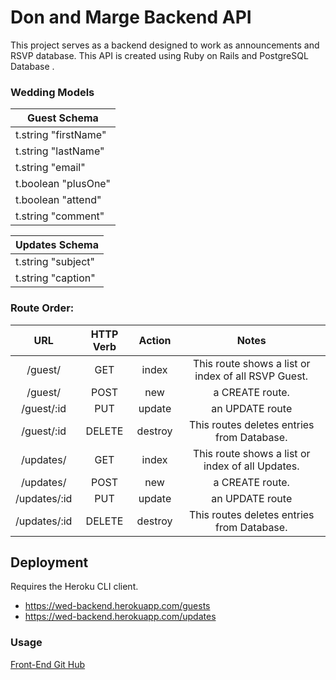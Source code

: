 # Don and Marge Backend API
This project serves as a backend designed to work as announcements and RSVP database. This API is created using Ruby on Rails and PostgreSQL Database .

### Wedding Models

 Guest Schema  | 
------------- | 
t.string "firstName" |
t.string "lastName" |
t.string "email" |
t.boolean "plusOne" |
t.boolean "attend" |
t.string "comment" |

Updates Schema  | 
------------- | 
t.string "subject" |
t.string "caption" |

### Route Order:
URL | HTTP Verb | Action | Notes
| :---: | :---: | :---: | :---: |
/guest/ | GET | index | This route shows a list or index of all RSVP Guest. |
/guest/ | POST | new | a CREATE route. |
/guest/:id | PUT | update | an UPDATE route |
/guest/:id | DELETE | destroy | This routes deletes entries from Database. |
/updates/ | GET | index | This route shows a list or index of all Updates. |
/updates/ | POST | new | a CREATE route. |
/updates/:id | PUT | update | an UPDATE route |
/updates/:id | DELETE | destroy | This routes deletes entries from Database. |

## Deployment
Requires the Heroku CLI client. 
* https://wed-backend.herokuapp.com/guests
* https://wed-backend.herokuapp.com/updates

### Usage
[Front-End Git Hub](https://github.com/Giangela01/wed-front "Front-End GitHub")
